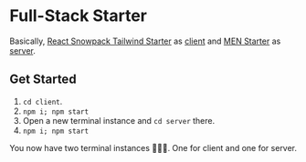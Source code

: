 # Full-Stack Starter

Basically, [React Snowpack Tailwind Starter](https://github.com/manavm1990/react-snowpack-tailwind) as [client](client)
and [MEN Starter](https://github.com/manavm1990/men-starter) as [server](server).

## Get Started

1. `cd client`.
2. `npm i; npm start`
3. Open a new terminal instance and `cd server` there.
4. `npm i; npm start`

You now have two terminal instances 🏃🏾‍♂️. One for client and one for server.
